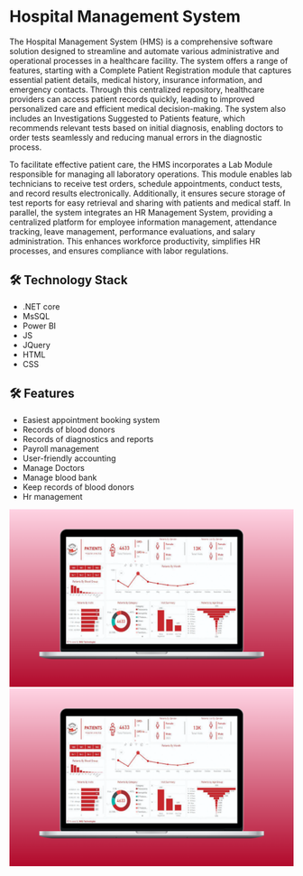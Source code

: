 # Hospital Management System

The Hospital Management System (HMS) is a comprehensive software solution designed to streamline and automate various administrative and operational processes in a healthcare facility. The system offers a range of features, starting with a Complete Patient Registration module that captures essential patient details, medical history, insurance information, and emergency contacts. Through this centralized repository, healthcare providers can access patient records quickly, leading to improved personalized care and efficient medical decision-making. The system also includes an Investigations Suggested to Patients feature, which recommends relevant tests based on initial diagnosis, enabling doctors to order tests seamlessly and reducing manual errors in the diagnostic process.
 
To facilitate effective patient care, the HMS incorporates a Lab Module responsible for managing all laboratory operations. This module enables lab technicians to receive test orders, schedule appointments, conduct tests, and record results electronically. Additionally, it ensures secure storage of test reports for easy retrieval and sharing with patients and medical staff. In parallel, the system integrates an HR Management System, providing a centralized platform for employee information management, attendance tracking, leave management, performance evaluations, and salary administration. This enhances workforce productivity, simplifies HR processes, and ensures compliance with labor regulations.


## :hammer_and_wrench: Technology Stack

- .NET core 
- MsSQL
- Power BI
- JS
- JQuery
- HTML
- CSS

## :hammer_and_wrench: Features

- Easiest appointment booking system
- Records of blood donors
- Records of diagnostics and reports
- Payroll management
- User-friendly accounting
- Manage Doctors
- Manage blood bank
- Keep records of blood donors
- Hr management

![alt text](https://github.com/Ironmandeveloper/HospitalAnalytics/blob/main/Patient.png?raw=true)
![alt text](https://github.com/Ironmandeveloper/HospitalAnalytics/blob/main/Patient.png?raw=true)

